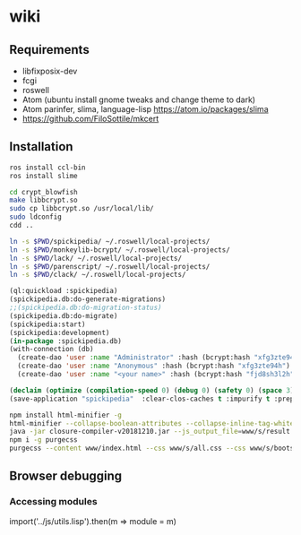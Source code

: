 # wiki

## Requirements

* libfixposix-dev
* fcgi
* roswell
* Atom (ubuntu install gnome tweaks and change theme to dark)
* Atom parinfer, slima, language-lisp https://atom.io/packages/slima
* https://github.com/FiloSottile/mkcert

## Installation

```bash
ros install ccl-bin
ros install slime

cd crypt_blowfish
make libbcrypt.so
sudo cp libbcrypt.so /usr/local/lib/
sudo ldconfig
cdd ..

ln -s $PWD/spickipedia/ ~/.roswell/local-projects/
ln -s $PWD/monkeylib-bcrypt/ ~/.roswell/local-projects/
ln -s $PWD/lack/ ~/.roswell/local-projects/
ln -s $PWD/parenscript/ ~/.roswell/local-projects/
ln -s $PWD/clack/ ~/.roswell/local-projects/
```

```lisp
(ql:quickload :spickipedia)
(spickipedia.db:do-generate-migrations)
;;(spickipedia.db:do-migration-status)
(spickipedia.db:do-migrate)
(spickipedia:start)
(spickipedia:development)
(in-package :spickipedia.db)
(with-connection (db)
  (create-dao 'user :name "Administrator" :hash (bcrypt:hash "xfg3zte94h62j392h") :group "admin")
  (create-dao 'user :name "Anonymous" :hash (bcrypt:hash "xfg3zte94h") :group "anonymous")
  (create-dao 'user :name "<your name>" :hash (bcrypt:hash "fjd8sh3l2h") :group "user"))

(declaim (optimize (compilation-speed 0) (debug 0) (safety 0) (space 3) (speed 0)))
(save-application "spickipedia"  :clear-clos-caches t :impurify t :prepend-kernel t)
```

```bash
npm install html-minifier -g
html-minifier --collapse-boolean-attributes --collapse-inline-tag-whitespace --collapse-whitespace --decode-entities --remove-attribute-quotes --remove-comments --remove-empty-attributes --remove-optional-tags --remove-redundant-attributes --remove-script-type-attributes --remove-style-link-type-attributes --remove-tag-whitespace --sort-attributes --sort-class-name --trim-custom-fragments --use-short-doctype -o www/index.html www/index.html
java -jar closure-compiler-v20181210.jar --js_output_file=www/s/result.js --externs externs/jquery-3.3.js www/s/jquery-3.3.1.js www/s/popper.js www/s/bootstrap.js www/s/summernote-bs4.js www/s/visual-diff.js www/s/index.js
npm i -g purgecss
purgecss --content www/index.html --css www/s/all.css --css www/s/bootstrap.min.css --css www/s/index.css --css www/s/summernote-bs4.css -o www/s/ --content www/s/*.js
```

## Browser debugging

### Accessing modules

import('../js/utils.lisp').then(m => module = m)

